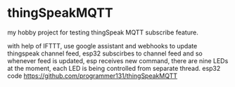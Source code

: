 # thingSpeakMQTT
my hobby project for testing thingSpeak MQTT subscribe feature. 

with help of IFTTT, use google assistant and webhooks to update thingspeak channel feed, 
esp32 subscirbes to channel feed and so whenever feed is updated, esp receives new command, 
there are nine LEDs at the moment, each LED is being controlled from separate thread.
esp32 code
https://github.com/programmer131/thingSpeakMQTT
